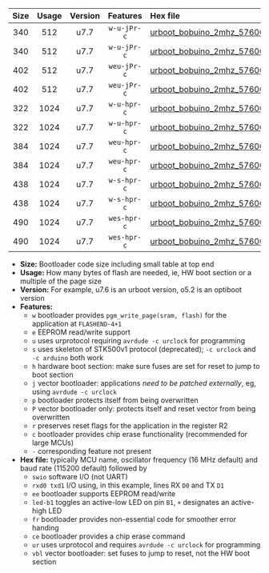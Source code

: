 |Size|Usage|Version|Features|Hex file|
|:-:|:-:|:-:|:-:|:--|
|340|512|u7.7|`w-u-jPr-c`|[urboot_bobuino_2mhz_57600bps_swio_rxd0_txd1_led+b7_fr_ce_ur_vbl.hex](https://raw.githubusercontent.com/stefanrueger/urboot.hex/main/boards/bobuino/fcpu_2mhz/57600_bps/urboot_bobuino_2mhz_57600bps_swio_rxd0_txd1_led+b7_fr_ce_ur_vbl.hex)|
|340|512|u7.7|`w-u-jPr-c`|[urboot_bobuino_2mhz_57600bps_swio_rxd2_txd3_led+b7_fr_ce_ur_vbl.hex](https://raw.githubusercontent.com/stefanrueger/urboot.hex/main/boards/bobuino/fcpu_2mhz/57600_bps/urboot_bobuino_2mhz_57600bps_swio_rxd2_txd3_led+b7_fr_ce_ur_vbl.hex)|
|402|512|u7.7|`weu-jPr-c`|[urboot_bobuino_2mhz_57600bps_swio_rxd0_txd1_ee_led+b7_fr_ce_ur_vbl.hex](https://raw.githubusercontent.com/stefanrueger/urboot.hex/main/boards/bobuino/fcpu_2mhz/57600_bps/urboot_bobuino_2mhz_57600bps_swio_rxd0_txd1_ee_led+b7_fr_ce_ur_vbl.hex)|
|402|512|u7.7|`weu-jPr-c`|[urboot_bobuino_2mhz_57600bps_swio_rxd2_txd3_ee_led+b7_fr_ce_ur_vbl.hex](https://raw.githubusercontent.com/stefanrueger/urboot.hex/main/boards/bobuino/fcpu_2mhz/57600_bps/urboot_bobuino_2mhz_57600bps_swio_rxd2_txd3_ee_led+b7_fr_ce_ur_vbl.hex)|
|322|1024|u7.7|`w-u-hpr-c`|[urboot_bobuino_2mhz_57600bps_swio_rxd0_txd1_led+b7_fr_ce_ur.hex](https://raw.githubusercontent.com/stefanrueger/urboot.hex/main/boards/bobuino/fcpu_2mhz/57600_bps/urboot_bobuino_2mhz_57600bps_swio_rxd0_txd1_led+b7_fr_ce_ur.hex)|
|322|1024|u7.7|`w-u-hpr-c`|[urboot_bobuino_2mhz_57600bps_swio_rxd2_txd3_led+b7_fr_ce_ur.hex](https://raw.githubusercontent.com/stefanrueger/urboot.hex/main/boards/bobuino/fcpu_2mhz/57600_bps/urboot_bobuino_2mhz_57600bps_swio_rxd2_txd3_led+b7_fr_ce_ur.hex)|
|384|1024|u7.7|`weu-hpr-c`|[urboot_bobuino_2mhz_57600bps_swio_rxd0_txd1_ee_led+b7_fr_ce_ur.hex](https://raw.githubusercontent.com/stefanrueger/urboot.hex/main/boards/bobuino/fcpu_2mhz/57600_bps/urboot_bobuino_2mhz_57600bps_swio_rxd0_txd1_ee_led+b7_fr_ce_ur.hex)|
|384|1024|u7.7|`weu-hpr-c`|[urboot_bobuino_2mhz_57600bps_swio_rxd2_txd3_ee_led+b7_fr_ce_ur.hex](https://raw.githubusercontent.com/stefanrueger/urboot.hex/main/boards/bobuino/fcpu_2mhz/57600_bps/urboot_bobuino_2mhz_57600bps_swio_rxd2_txd3_ee_led+b7_fr_ce_ur.hex)|
|438|1024|u7.7|`w-s-hpr-c`|[urboot_bobuino_2mhz_57600bps_swio_rxd0_txd1_led+b7_fr_ce.hex](https://raw.githubusercontent.com/stefanrueger/urboot.hex/main/boards/bobuino/fcpu_2mhz/57600_bps/urboot_bobuino_2mhz_57600bps_swio_rxd0_txd1_led+b7_fr_ce.hex)|
|438|1024|u7.7|`w-s-hpr-c`|[urboot_bobuino_2mhz_57600bps_swio_rxd2_txd3_led+b7_fr_ce.hex](https://raw.githubusercontent.com/stefanrueger/urboot.hex/main/boards/bobuino/fcpu_2mhz/57600_bps/urboot_bobuino_2mhz_57600bps_swio_rxd2_txd3_led+b7_fr_ce.hex)|
|490|1024|u7.7|`wes-hpr-c`|[urboot_bobuino_2mhz_57600bps_swio_rxd0_txd1_ee_led+b7_fr_ce.hex](https://raw.githubusercontent.com/stefanrueger/urboot.hex/main/boards/bobuino/fcpu_2mhz/57600_bps/urboot_bobuino_2mhz_57600bps_swio_rxd0_txd1_ee_led+b7_fr_ce.hex)|
|490|1024|u7.7|`wes-hpr-c`|[urboot_bobuino_2mhz_57600bps_swio_rxd2_txd3_ee_led+b7_fr_ce.hex](https://raw.githubusercontent.com/stefanrueger/urboot.hex/main/boards/bobuino/fcpu_2mhz/57600_bps/urboot_bobuino_2mhz_57600bps_swio_rxd2_txd3_ee_led+b7_fr_ce.hex)|

- **Size:** Bootloader code size including small table at top end
- **Usage:** How many bytes of flash are needed, ie, HW boot section or a multiple of the page size
- **Version:** For example, u7.6 is an urboot version, o5.2 is an optiboot version
- **Features:**
  + `w` bootloader provides `pgm_write_page(sram, flash)` for the application at `FLASHEND-4+1`
  + `e` EEPROM read/write support
  + `u` uses urprotocol requiring `avrdude -c urclock` for programming
  + `s` uses skeleton of STK500v1 protocol (deprecated); `-c urclock` and `-c arduino` both work
  + `h` hardware boot section: make sure fuses are set for reset to jump to boot section
  + `j` vector bootloader: applications *need to be patched externally*, eg, using `avrdude -c urclock`
  + `p` bootloader protects itself from being overwritten
  + `P` vector bootloader only: protects itself and reset vector from being overwritten
  + `r` preserves reset flags for the application in the register R2
  + `c` bootloader provides chip erase functionality (recommended for large MCUs)
  + `-` corresponding feature not present
- **Hex file:** typically MCU name, oscillator frequency (16 MHz default) and baud rate (115200 default) followed by
  + `swio` software I/O (not UART)
  + `rxd0 txd1` I/O using, in this example, lines RX `D0` and TX `D1`
  + `ee` bootloader supports EEPROM read/write
  + `led-b1` toggles an active-low LED on pin `B1`, `+` designates an active-high LED
  + `fr` bootloader provides non-essential code for smoother error handing
  + `ce` bootloader provides a chip erase command
  + `ur` uses urprotocol and requires `avrdude -c urclock` for programming
  + `vbl` vector bootloader: set fuses to jump to reset, not the HW boot section
